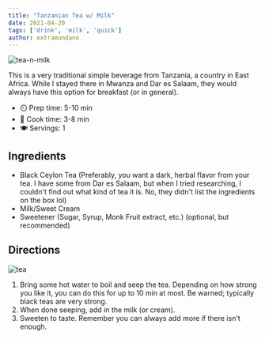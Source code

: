 ```yaml
---
title: "Tanzanian Tea w/ Milk"
date: 2021-04-20
tags: ['drink', 'milk', 'quick']
author: extramundane
---
```


![tea-n-milk](/cooking/pix/tanzania-tea-with-milk-01.webp)

This is a very traditional simple beverage from Tanzania, a country in East Africa. While I stayed there in Mwanza and Dar es Salaam, they
would always have this option for breakfast (or in general).

- ⏲️ Prep time: 5-10 min
- 🍳 Cook time: 3-8 min
- 🍽️ Servings: 1

## Ingredients

- Black Ceylon Tea (Preferably, you want a dark, herbal flavor from your tea. I have some from Dar es Salaam,
but when I tried researching, I couldn't find out what kind of tea it is. No, they didn't list the ingredients on
the box lol)
- Milk/Sweet Cream
- Sweetener (Sugar, Syrup, Monk Fruit extract, etc.) (optional, but recommended)

## Directions

![tea](/cooking/pix/tanzania-tea-with-milk-02.webp)

1. Bring some hot water to boil and seep the tea. Depending on how strong you like it, you can do this for up to 10 min at most.
Be warned; typically black teas are very strong.
2. When done seeping, add in the milk (or cream).
3. Sweeten to taste. Remember you can always add more if there isn't enough.

